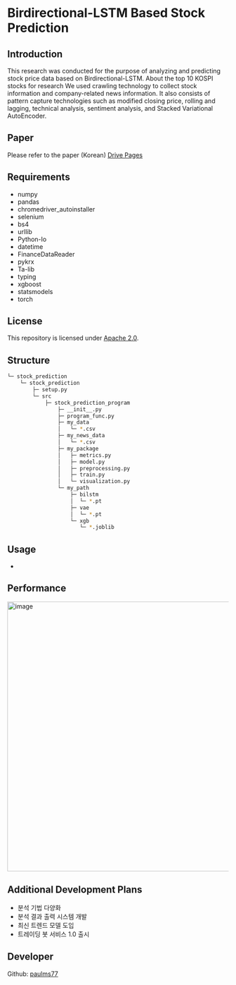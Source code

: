 # Birdirectional-LSTM Based Stock Prediction

## Introduction
This research was conducted for the purpose of analyzing and predicting stock price data based on Birdirectional-LSTM.
About the top 10 KOSPI stocks for research
We used crawling technology to collect stock information and company-related news information.
It also consists of pattern capture technologies such as modified closing price, rolling and lagging, technical analysis, sentiment analysis, and Stacked Variational AutoEncoder.

## Paper
Please refer to the paper (Korean)
[Drive Pages](https://drive.google.com/file/d/1w75HZnvY-Cx5dHR7KNdrEYsqq_6Zy-by/view?usp=sharing)

## Requirements
- numpy
- pandas
- chromedriver_autoinstaller
- selenium
- bs4
- urllib
- Python-Io
- datetime
- FinanceDataReader
- pykrx
- Ta-lib
- typing
- xgboost
- statsmodels
- torch

## License
This repository is licensed under [Apache 2.0](https://github.com/paulms77/BiLSTM-StockPrediction-Algorithm/blob/main/LICENSE).

## Structure
```bash
└─ stock_prediction
    └─ stock_prediction
        ├─ setup.py
        └─ src
            ├─ stock_prediction_program
                ├─ __init__.py
                ├─ program_func.py
                ├─ my_data
                │   └─ *.csv
                ├─ my_news_data
                │   └─ *.csv
                ├─ my_package
                │   ├─ metrics.py
                │   ├─ model.py
                │   ├─ preprocessing.py
                │   ├─ train.py
                │   └─ visualization.py
                └─ my_path
                    ├─ bilstm
                    │  └─ *.pt
                    ├─ vae
                    │  └─ *.pt
                    └─ xgb
                       └─ *.joblib   
```

## Usage
-

## Performance
<img width="612" alt="image" src="https://github.com/paulms77/BiLSTM-StockPrediction-Algorithm/assets/69188065/5d692899-d1b6-4b20-a80d-58f9b0b527e5">

## Additional Development Plans
- 분석 기법 다양화
- 분석 결과 출력 시스템 개발
- 최신 트렌드 모델 도입
- 트레이딩 봇 서비스 1.0 출시

## Developer
Github: [paulms77](https://github.com/paulms77)
